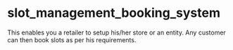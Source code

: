 # slot_management_booking_system

This enables you a retailer to setup his/her store or an entity. 
Any customer can then book slots as per his requirements.
